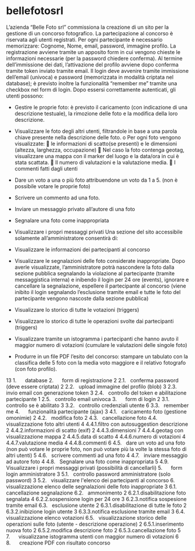 # bellefotosrl

L’azienda “Belle Foto srl” commissiona la creazione di un sito per la gestione di un concorso fotografico.
La partecipazione al concorso è riservata agli utenti registrati.
Per ogni partecipante è necessario memorizzare: Cognome, Nome, email, password, immagine profilo.
La registrazione avviene tramite un apposito form in cui vengono chieste le informazioni necessarie (per la
password chiedere conferma). Al termine dell’immissione dei dati, l’attivazione del profilo avviene dopo
conferma tramite token inviato tramite email.
Il login deve avvenire tramite immissione dell’email (univoca) e password (memorizzata in modalità criptata
nel database); è previsto inoltre la funzionalità “remember me” tramite una checkbox nel form di login.
Dopo essersi correttamente autenticati, gli utenti possono:
- Gestire le proprie foto: è previsto il caricamento (con indicazione di una descrizione testuale), la
rimozione delle foto e la modifica della loro descrizione.
- Visualizzare le foto degli altri utenti, filtrandole in base a una parola chiave presente nella
descrizione delle foto.
o Per ogni foto vengono visualizzate:
 le informazioni di scatto(se presenti) e le dimensioni (altezza, larghezza,
occupazione)
 Nel caso la foto contenga geotag, visualizzare una mappa con il marker del luogo e
la data/ora in cui è stata scattata.
 Il numero di valutazioni e la valutazione media.
 I commenti fatti dagli utenti

- Dare un voto a una o più foto attribuendone un voto da 1 a 5. (non è possibile votare le proprie
foto)
- Scrivere un commento ad una foto.
- Inviare un messaggio privato all’autore di una foto
- Segnalare una foto come inappropriata
- Visualizzare i propri messaggi privati
Una sezione del sito accessibile solamente all’amministratore consentirà di:
- Visualizzare le informazioni dei partecipanti al concorso
- Visualizzare le segnalazioni delle foto considerate inappropriate. Dopo averle visualizzate,
l’amministratore potrà nascondere la foto dalla sezione pubblica segnalando la violazione al
partecipante (tramite messaggistica interna) e inibendo il login per 24 ore (events), ignorare e
cancellare la segnalazione, espellere il partecipante al concorso (viene inibito il login segnalando
l’esclusione tramite email e tutte le foto del partecipante vengono nascoste dalla sezione pubblica)
- Visualizzare lo storico di tutte le votazioni (triggers)
- Visualizzare lo storico di tutte le operazioni svolte dai partecipanti (triggers)
- Visualizzare tramite un istogramma i partecipanti che hanno avuto il maggior numero di votazioni
(cumulare le valutazioni delle singole foto)
- Produrre in un file PDF l’esito del concorso: stampare un tabulato con la classifica delle 5 foto con la
media voto maggiore e il relativo fotografo (con foto profilo).




13	1.      database
	  2.      form di registrazione
2	    2.1.   conferma password (deve essere criptata)
2	    2.2.   upload immagine del profilo (blob)
3	    2.3.   invio email con generazione token
3	    2.4.   controllo del token e abilitazione partecipante
1	    2.5.   controllo email univoca
	  3.      form di login
2	    3.1.   controllo se è abilitato
3	    3.2.   controllo credenziali utente
6	    3.3.   remember me
	4.      funzionalità partecipante (ajax)
3	    4.1.   caricamento foto (gestione omonimie)
2	    4.2.   modifica foto
2	    4.3.   cancellazione foto
	    4.4.   visualizzazione foto altri utenti
4	      4.4.1.filtro con autosuggestion descrizione
2	      4.4.2.informazioni di scatto (exif)
2	      4.4.3.dimensioni
7	      4.4.4.geotag con visualizzazione mappa
2	      4.4.5.data di scatto
4	      4.4.6.numero di votazioni
4	      4.4.7.valutazione media
4	      4.4.8.commenti
6	  4.5.   dare un voto ad una foto (non può votare le proprie foto, non può votare più la volte la stessa foto di altri utenti)
5	  4.6.   scrivere commenti ad una foto
4	  4.7.   inviare messaggio ad autore foto
4	  4.8.   Segnalare una foto come inappropriata
5	  4.9.   Visualizzare i propri messaggi privati (possibilità di cancellarli)
	  5.      form login amministratore
3	  5.1.   controllo password amministratore (solo password)
3	  5.2.   visualizzare l'elenco dei partecipanti al concorso
	  6.      visualizzazione elenco delle segnalazioni delle foto inappropriate
3	  6.1.   cancellazione segnalazione
	  6.2.   ammonimento
2	    6.2.1.disabilitazione foto segnalata
4	    6.2.2.sospensione login per 24 ore
3	    6.2.3.notifica sospesione tramite email
	  6.3.   esclusione utente
2	    6.3.1.disabilitazione di tutte le foto
2	    6.3.2.inibizione login utente
3	    6.3.3.notifica esclusione tramite email
3	  6.4.   visualizzazione elenco votazioni
	  6.5.   visualizzazione storico delle operazioni sulle foto (utente - descrizione operazione)
2   	6.5.1.inserimento nuova foto
2	    6.5.2.modifica descrizione foto
2	    6.5.3.cancellazione foto
5	  7.      visualizzane istogramma utenti con maggior numero di votazioni
6 	8.      creazione PDF con risultato concorso
